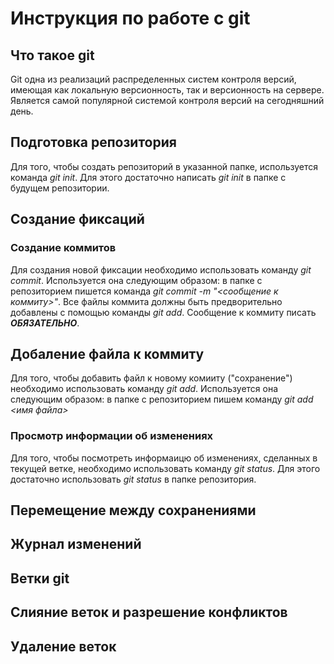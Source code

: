 # Инструкция по работе с git

## Что такое git
Git одна из реализаций распределенных систем контроля версий, имеющая как локальную версионность, так и версионность на сервере. Является самой популярной системой контроля версий на сегодняшний день.


## Подготовка репозитория
Для того, чтобы создать репозиторий в указанной папке, используется команда *git init*. Для этого достаточно написать *git init* в папке с будущем репозитории.

## Создание фиксаций

### Создание коммитов

Для создания новой фиксации необходимо использовать команду *git commit*. Используется она следующим образом: в папке с репозиторием пишется команда *git commit -m "<сообщение к коммиту>"*. Все файлы коммита должны быть предворительно добавлены с помощью команды *git add*. Сообщение к коммиту писать ***ОБЯЗАТЕЛЬНО***.

## Добаление файла к коммиту

Для того, чтобы добавить файл к новому комииту ("сохранение") необходимо использовать команду *git add*. Используется она следующим образом: в папке с репозиторием пишем команду *git add <имя файла>*

### Просмотр информации об изменениях
Для того, чтобы посмотреть информаицю об изменениях, сделанных в текущей ветке, необходимо использовать команду *git status*. Для этого достаточно использовать *git status* в папке репозитория.

## Перемещение между сохранениями


## Журнал изменений

## Ветки git

## Слияние веток и разрешение конфликтов

## Удаление веток